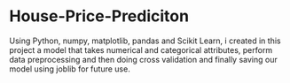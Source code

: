 # House-Price-Prediciton
 Using Python, numpy, matplotlib, pandas and Scikit Learn, i created in this project a model that takes numerical and categorical attributes, perform data preprocessing and then doing cross validation and finally saving our model using joblib for future use.
